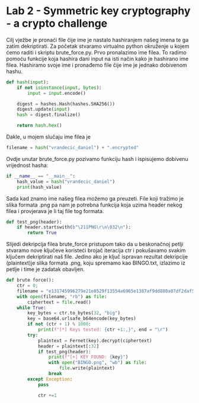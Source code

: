 # Lab 2 - Symmetric key cryptography - a crypto challenge

Cilj vježbe je pronaći file čije ime je nastalo hashiranjem našeg imena te ga zatim dekriptirati.
Za početak stvaramo virtualno python okruženje u kojem ćemo raditi i skriptu brute_force.py. Prvo pronalazimo ime filea.
To radimo pomoću funkcije koja hashira dani input na isti način kako je hashirano ime filea. Hashiramo svoje ime i pronađemo file čije ime je jednako dobivenom hashu.

```python
def hash(input):
    if not isinstance(input, bytes):
        input = input.encode()

    digest = hashes.Hash(hashes.SHA256())
    digest.update(input)
    hash = digest.finalize()

    return hash.hex()
```

Dakle, u mojem slučaju ime filea je

```python
filename = hash("vrandecic_daniel") + ".encrypted"
```

Ovdje unutar brute_force.py pozivamo funkciju hash i ispisujemo dobivenu vrijednost hasha:

```python
if __name__ == "__main__":
	hash_value = hash("vrandecic_daniel")
	print(hash_value)
```

Sada kad znamo ime našeg filea možemo ga preuzeti.
File koji tražimo je slika formata .png pa nam je potrebna funkcija koja uzima header nekog filea i provjerava je li taj file tog formata.

```python
def test_png(header):
    if header.startswith(b"\211PNG\r\n\032\n"):
        return True
```

Slijedi dekripcija filea brute_force pristupom tako da u beskonačnoj petlji stvaramo nove ključeve koristeći brojač iteracija
ctr i pokušavamo svakim ključem dekriptirati naš file. Jedino ako je ključ ispravan rezultat dekripcije (plaintext)je slika formata .png, koju spremamo kao BINGO.txt, izlazimo iz petlje i time je zadatak obavljen.

```python
def brute force():
    ctr = 0;
    filename = "e131745996279e21e8529f13554a6965e1387af9dd880a07df2daf5e1f367ab7.encrypted"
    with open(filename, "rb") as file:
        ciphertext = file.read()
    while True:
    	key_bytes = ctr.to_bytes(32, "big")
        key = base64.urlsafe_b64encode(key_bytes)
		if not (ctr + 1) % 1000:
			print(f"[*] Keys tested: {ctr +1:,}", end = "\r")
		try:
			plaintext = Fernet(key).decrypt(ciphertext)
			header = plaintext[:32]
			if test_png(header):
				print(f"[+] KEY FOUND: {key}")
				with open("BINGO.png", "wb") as file:
					file.write(plaintext)
				break
		except Exception:
			pass

        	ctr +=1
```
